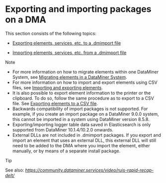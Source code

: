 # Exporting and importing packages on a DMA

This section consists of the following topics:

- [Exporting elements, services, etc. to a .dmimport file](Exporting_elements_services_etc_to_a_dmimport_file.md)

- [Importing elements, services, etc. from a .dmimport file](Importing_elements_services_etc_from_a_dmimport_file.md)

> [!NOTE]
> -  For more information on how to migrate elements within one DataMiner System, see [Migrating elements in a DataMiner System](../DataminerSystems/Migrating_elements_in_a_DataMiner_System.md).
> -  For more information on how to import and export elements using CSV files, see [Importing and exporting elements](../../part_2/elements/Importing_and_exporting_elements.md).
> -  It is also possible to export element information to the printer or the clipboard. To do so, follow the same procedure as to export to a CSV file. See [Exporting elements to a CSV file](../../part_2/elements/Importing_and_exporting_elements.md#exporting-elements-to-a-csv-file).
> -  Backwards compatibility of import packages is not supported. For example, if you create an import package on a DataMiner 9.0.0 system, this cannot be imported in a system using DataMiner version 8.5.8.
> -  Exporting/importing logger table data saved in Elasticsearch is only supported from DataMiner 10.1.4/10.2.0 onwards.
> -  External DLLs are not included in .dmimport packages. If you export and import an element that uses an external DLL, this external DLL will still need to be added to the DMA where you import the element, either manually, or by means of a separate install package.

> [!TIP]
> See also:
> *<https://community.dataminer.services/video/ruis-rapid-recap-delt/>* 
